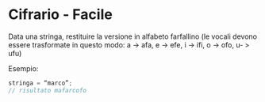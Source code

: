 # Cifrario - Facile

Data una stringa, restituire la versione in alfabeto farfallino (le vocali devono essere trasformate in questo modo: a -> afa, e -> efe, i -> ifi, o -> ofo, u- > ufu)

Esempio:

```js
stringa = “marco”;
// risultato mafarcofo
```


